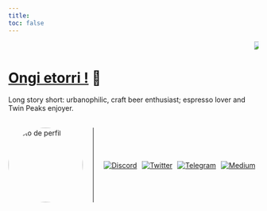 ```yaml
---
title:
toc: false
---
```


<marquee behavior="scroll" direction="left">
  <img src="https://localghost.dev/img/geocities/consbar.gif" alt="Consbar GIF">
</marquee>

# [Ongi etorri !](https://en.wiktionary.org/wiki/ongi_etorri) 👋

Long story short: urbanophilic, craft beer enthusiast; espresso lover and Twin Peaks enjoyer.
<br></br>

<div style="display: flex; align-items: center;">
    <div style="margin-right: 20px;">
        <img src="https://pbs.twimg.com/profile_images/1475986049285373956/Rtw8AwN9_400x400.jpg" alt="Foto de perfil" style="width: 150px; height: 150px; border-radius: 50%;">
    </div>
    <div style="margin-right: 20px; height: 150px; border-left: 2px solid #808080;"></div>
    <div style="margin-right: 10px;">
        <a href="https://discord.com/users/229399168630784000">
            <img src="https://img.shields.io/static/v1?message=Discord&logo=discord&label=&color=7289DA&logoColor=white&labelColor=&style=for-the-badge" alt="Discord">
        </a>
    </div>
    <div style="margin-right: 10px;">
        <a href="https://twitter.com/ocaligvla">
            <img src="https://img.shields.io/static/v1?message=Twitter&logo=twitter&label=&color=1DA1F2&logoColor=white&labelColor=&style=for-the-badge" alt="Twitter">
        </a>
    </div>
    <div style="margin-right: 10px;">
        <a href="https://t.me/vszanetti">
            <img src="https://img.shields.io/static/v1?message=Telegram&logo=telegram&label=&color=2CA5E0&logoColor=white&labelColor=&style=for-the-badge" alt="Telegram">
        </a>
    </div>
    <div>
        <a href="https://medium.com/@vszanetti">
            <img src="https://img.shields.io/static/v1?message=Medium&logo=medium&label=&color=12100E&logoColor=white&labelColor=&style=for-the-badge" alt="Medium">
        </a>
    </div>
</div>

<!-- RevolverMaps Script -->
<script type="text/javascript" src="//rf.revolvermaps.com/0/0/8.js?i=5zyi1srbp4t&amp;m=0&amp;c=ff0000&amp;cr1=ffffff&amp;f=georgia&amp;l=33" async="async"></script>
<!-- Script do Cursor -->
<script type="module">
  import { ghostCursor } from "https://unpkg.com/cursor-effects@latest/dist/esm.js";

  new ghostCursor();
</script>

